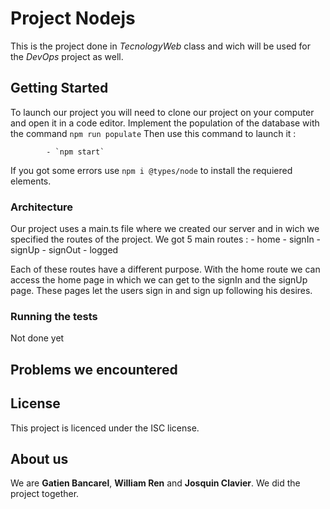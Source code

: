 # Project Nodejs
This is the project done in *TecnologyWeb* class and wich will be used for the *DevOps* project as well.

## Getting Started

To launch our project you will need to clone our project on your computer and open it in a code editor. 
Implement the population of the database with the command `npm run populate` Then use this command to launch it :

            - `npm start`

If you got some errors use `npm i @types/node` to install the requiered elements.
### Architecture

Our project uses a main.ts file where we created our server and in wich we specified the routes of the project. We got 5 main routes : 
                                - home 
                                - signIn
                                - signUp
                                - signOut
                                - logged
                             

Each of these routes have a different purpose.
With the home route we can access the home page in which we can get to the signIn and the signUp page. These pages let the users sign in and sign up following his desires. 

### Running the tests

Not done yet

## Problems we encountered

 

## License 

This project is licenced under the ISC license.

## About us 
We are **Gatien Bancarel**, **William Ren** and **Josquin Clavier**. We did the project together.


